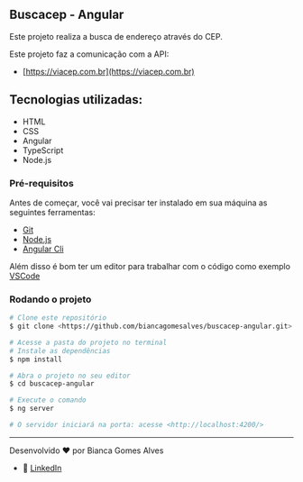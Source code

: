 ##  Buscacep - Angular
Este projeto realiza a busca de endereço através do CEP. 


Este projeto faz a comunicação com a API:  
- [https://viacep.com.br](https://viacep.com.br)

##  Tecnologias utilizadas: 

- HTML 
- CSS
- Angular 
- TypeScript 
- Node.js

### Pré-requisitos 

Antes de começar, você vai precisar ter instalado em sua máquina as seguintes ferramentas:
- [Git](https://git-scm.com)
- [Node.js](https://node.js.org/en/)
- [Angular Cli](https://angular.io/cli)

Além disso é bom ter um editor para trabalhar com o código como exemplo [VSCode](https://code.visualstudio.com/)

### Rodando o projeto
```bash
# Clone este repositório
$ git clone <https://github.com/biancagomesalves/buscacep-angular.git>

# Acesse a pasta do projeto no terminal
# Instale as dependências 
$ npm install

# Abra o projeto no seu editor 
$ cd buscacep-angular

# Execute o comando 
$ ng server 

# O servidor iniciará na porta: acesse <http://localhost:4200/>
```

---

Desenvolvido ❤️ por Bianca Gomes Alves 
- 🔗 [LinkedIn](https://www.linkedin.com/in/bianca-gomes-alves)



